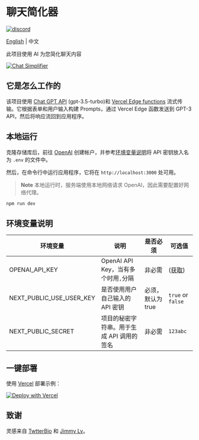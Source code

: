 # 聊天简化器

[![discord](https://img.shields.io/badge/chat-on%20discord-7289da.svg?sanitize=true)](https://chat.imzbb.cc)

[English](https://github.com/zhengbangbo/chat-simplifier/blob/main/README.md) | 中文

此项目使用 AI 为您简化聊天内容

[![Chat Simplifier](./public/screenshot_zh.png)](https://chat-simplifier.vercel.app/)

## 它是怎么工作的

该项目使用 [Chat GPT API](https://platform.openai.com/docs/api-reference/chat) (gpt-3.5-turbo)和 [Vercel Edge functions](https://vercel.com/features/edge-functions) 流式传输。它根据表单和用户输入构建 Prompts，通过 Vercel Edge 函数发送到 GPT-3 API，然后将响应流回到应用程序。

## 本地运行

克隆存储库后，前往 [OpenAI](https://beta.openai.com/account/api-keys) 创建帐户，并参考[环境变量说明](#环境变量说明)将 API 密钥放入名为 `.env` 的文件中。

然后，在命令行中运行应用程序，它将在 `http://localhost:3000` 处可用。

> **Note**
> 本地运行时，服务端使用本地网络请求 OpenAI，因此需要配置好网络代理。

```bash
npm run dev
```

## 环境变量说明

| 环境变量 | 说明 |  是否必须 |可选值 |
|---------|------|---|----|
|OPENAI_API_KEY| OpenAI API Key，当有多个时用`,`分隔 | 非必需 |([获取](https://beta.openai.com/account/api-keys)) |
|NEXT_PUBLIC_USE_USER_KEY|是否使用用户自己输入的 API 密钥| 必须，默认为 true |`true` or `false` |
|NEXT_PUBLIC_SECRET|项目的秘密字符串。用于生成 API 调用的签名| 非必需 | `123abc` |

## 一键部署

使用 [Vercel](https://vercel.com?utm_source=github&utm_medium=readme&utm_campaign=vercel-examples) 部署示例：

[![Deploy with Vercel](https://vercel.com/button)](https://vercel.com/new/clone?repository-url=https://github.com/zhengbangbo/chat-simplifier&env=OPENAI_API_KEY,NEXT_PUBLIC_USE_USER_KEY&envDescription=%E7%82%B9%E5%87%BB%E5%8F%B3%E4%BE%A7%E3%80%8CLearn%20More%E3%80%8D%E6%9F%A5%E7%9C%8B%E7%8E%AF%E5%A2%83%E5%8F%98%E9%87%8F%E8%AF%B4%E6%98%8E&envLink=https://github.com/zhengbangbo/chat-simplifier/wiki/Deploy&project-name=chat-simplifier&repository-name=chat-simplifier)

## 致谢

灵感来自 [TwtterBio](https://github.com/Nutlope/twitterbio) 和 [Jimmy Lv](https://www.bilibili.com/video/BV17M411i7B6)。
